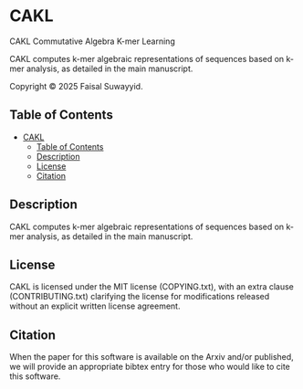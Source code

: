 # CAKL
CAKL Commutative Algebra K-mer Learning

CAKL computes k-mer algebraic representations of sequences based on k-mer analysis, as detailed in the main manuscript.

Copyright © 2025 Faisal Suwayyid.

## Table of Contents

- [CAKL](#CAKL)
  - [Table of Contents](#table-of-contents)
  - [Description](#description)
  - [License](#license)
  - [Citation](#citation)

## Description

CAKL computes k-mer algebraic representations of sequences based on k-mer analysis, as detailed in the main manuscript.

## License

CAKL is licensed under the MIT license (COPYING.txt), with an extra clause (CONTRIBUTING.txt) clarifying the license for modifications released without an explicit written license agreement.

## Citation

When the paper for this software is available on the Arxiv and/or published, we will provide an appropriate bibtex entry for those who would like to cite this software.


